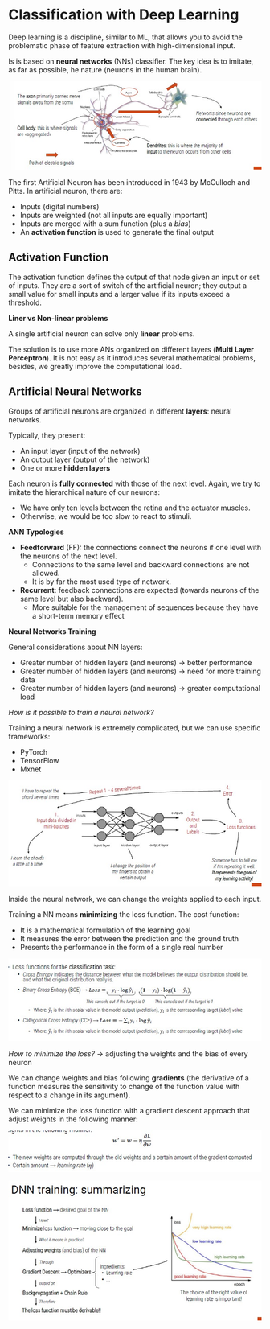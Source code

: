 # Classification with Deep Learning

Deep learning is a discipline, similar to ML, that allows you to avoid the problematic phase of feature extraction with high-dimensional input.

Is is based on **neural networks** (NNs) classifier.
The key idea is to imitate, as far as possible, he nature (neurons in the human brain).

![](neural.jpg)

The first Artificial Neuron has been introduced in 1943 by McCulloch and Pitts.
In artificial neuron, there are:

- Inputs (digital numbers)
- Inputs are weighted (not all inputs are equally important)
- Inputs are merged with a sum function (plus a *bias*)
- An **activation function** is used to generate the final output

## Activation Function

The activation function defines the output of that node given an input or set of inputs.
They are a sort of switch of the artificial neuron; they output a small value for small inputs and a larger value if its inputs exceed a threshold.

**Liner vs Non-linear problems**

A single artificial neuron can solve only **linear** problems.

The solution is to use more ANs organized on different layers (**Multi Layer Perceptron**).
It is not easy as it introduces several mathematical problems, besides, we greatly improve the computational load.

## Artificial Neural Networks

Groups of artificial neurons are organized in different **layers**: neural networks.

Typically, they present:

- An input layer (input of the network)
- An output layer (output of the network)
- One or more **hidden layers**

Each neuron is **fully connected** with those of the next level.
Again, we try to imitate the hierarchical nature of our neurons:

- We have only ten levels between the retina and the actuator muscles.
- Otherwise, we would be too slow to react to stimuli.

**ANN Typologies**

- **Feedforward** (FF): the connections connect the neurons if one level with the neurons of the next level.
    - Connections to the same level and backward connections are not allowed.
    - It is by far the most used type of network.
- **Recurrent**: feedback connections are expected (towards neurons of the same level but also backward).
    - More suitable for the management of sequences because they have a short-term memory effect

**Neural Networks Training**

General considerations about NN layers:

- Greater number of hidden layers (and neurons) -> better performance
- Greater number of hidden layers (and neurons) -> need for more training data
- Greater number of hidden layers (and neurons) -> greater computational load

*How is it possible to train a neural network?*

Training a neural network is extremely complicated, but we can use specific frameworks:

- PyTorch
- TensorFlow
- Mxnet

![](train.jpg)

Inside the neural network, we can change the weights applied to each input.

Training a NN means **minimizing** the loss function.
The cost function:

- It is a mathematical formulation of the learning goal
- It measures the error between the prediction and the ground truth
- Presents the performance in the form of a single real number

![](loss.jpg)

*How to minimize the loss?* -> adjusting the weights and the bias of every neuron

We can change weights and bias following **gradients** (the derivative of a function measures the sensitivity to change of the function value with respect to a change in its argument).

We can minimize the loss function with a gradient descent approach that adjust weights in the following manner:

![](weight.jpg)

![](dnn-train.jpg)

